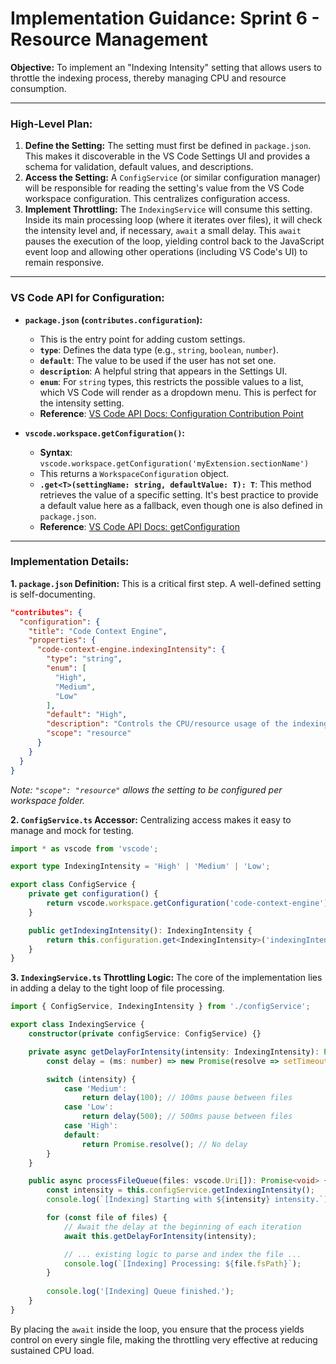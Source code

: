 # Implementation Guidance: Sprint 6 - Resource Management

**Objective:** To implement an "Indexing Intensity" setting that allows users to throttle the indexing process, thereby managing CPU and resource consumption.

---

### **High-Level Plan:**
1.  **Define the Setting:** The setting must first be defined in `package.json`. This makes it discoverable in the VS Code Settings UI and provides a schema for validation, default values, and descriptions.
2.  **Access the Setting:** A `ConfigService` (or similar configuration manager) will be responsible for reading the setting's value from the VS Code workspace configuration. This centralizes configuration access.
3.  **Implement Throttling:** The `IndexingService` will consume this setting. Inside its main processing loop (where it iterates over files), it will check the intensity level and, if necessary, `await` a small delay. This `await` pauses the execution of the loop, yielding control back to the JavaScript event loop and allowing other operations (including VS Code's UI) to remain responsive.

---

### **VS Code API for Configuration:**
*   **`package.json` (`contributes.configuration`):**
    *   This is the entry point for adding custom settings.
    *   **`type`**: Defines the data type (e.g., `string`, `boolean`, `number`).
    *   **`default`**: The value to be used if the user has not set one.
    *   **`description`**: A helpful string that appears in the Settings UI.
    *   **`enum`**: For `string` types, this restricts the possible values to a list, which VS Code will render as a dropdown menu. This is perfect for the intensity setting.
    *   **Reference**: [VS Code API Docs: Configuration Contribution Point](https://code.visualstudio.com/api/references/contribution-points#contributes.configuration)

*   **`vscode.workspace.getConfiguration()`:**
    *   **Syntax**: `vscode.workspace.getConfiguration('myExtension.sectionName')`
    *   This returns a `WorkspaceConfiguration` object.
    *   **`.get<T>(settingName: string, defaultValue: T): T`**: This method retrieves the value of a specific setting. It's best practice to provide a default value here as a fallback, even though one is also defined in `package.json`.
    *   **Reference**: [VS Code API Docs: getConfiguration](https://code.visualstudio.com/api/references/vscode-api#workspace.getConfiguration)

---

### **Implementation Details:**

**1. `package.json` Definition:**
This is a critical first step. A well-defined setting is self-documenting.

```json
"contributes": {
  "configuration": {
    "title": "Code Context Engine",
    "properties": {
      "code-context-engine.indexingIntensity": {
        "type": "string",
        "enum": [
          "High",
          "Medium",
          "Low"
        ],
        "default": "High",
        "description": "Controls the CPU/resource usage of the indexing process. A lower setting introduces delays between file processing, which is ideal for battery-powered devices or when running other intensive tasks.",
        "scope": "resource"
      }
    }
  }
}
```
*Note: `"scope": "resource"` allows the setting to be configured per workspace folder.*

**2. `ConfigService.ts` Accessor:**
Centralizing access makes it easy to manage and mock for testing.

```typescript
import * as vscode from 'vscode';

export type IndexingIntensity = 'High' | 'Medium' | 'Low';

export class ConfigService {
    private get configuration() {
        return vscode.workspace.getConfiguration('code-context-engine');
    }

    public getIndexingIntensity(): IndexingIntensity {
        return this.configuration.get<IndexingIntensity>('indexingIntensity', 'High');
    }
}
```

**3. `IndexingService.ts` Throttling Logic:**
The core of the implementation lies in adding a delay to the tight loop of file processing.

```typescript
import { ConfigService, IndexingIntensity } from './configService';

export class IndexingService {
    constructor(private configService: ConfigService) {}

    private async getDelayForIntensity(intensity: IndexingIntensity): Promise<void> {
        const delay = (ms: number) => new Promise(resolve => setTimeout(resolve, ms));

        switch (intensity) {
            case 'Medium':
                return delay(100); // 100ms pause between files
            case 'Low':
                return delay(500); // 500ms pause between files
            case 'High':
            default:
                return Promise.resolve(); // No delay
        }
    }

    public async processFileQueue(files: vscode.Uri[]): Promise<void> {
        const intensity = this.configService.getIndexingIntensity();
        console.log(`[Indexing] Starting with ${intensity} intensity.`);

        for (const file of files) {
            // Await the delay at the beginning of each iteration
            await this.getDelayForIntensity(intensity);

            // ... existing logic to parse and index the file ...
            console.log(`[Indexing] Processing: ${file.fsPath}`);
        }
        
        console.log('[Indexing] Queue finished.');
    }
}
```
By placing the `await` inside the loop, you ensure that the process yields control on every single file, making the throttling very effective at reducing sustained CPU load.
